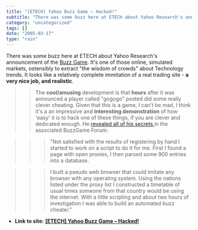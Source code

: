 ```yaml
---
title: "[ETECH] Yahoo Buzz Game – Hacked!"
subtitle: "There was some buzz here at ETECH about Yahoo Research's announcement of the"
category: "uncategorized"
tags: []
date: "2005-03-17"
type: "rain"
---
```

There was some buzz here at ETECH about Yahoo Research's announcement of the
[Buzz Game](<http://buzz.research.yahoo.com/bk/index.html>). It's one of those
online, simulated markets, ostensibly to extract "the wisdom of crowds" about
Technology trends. It looks like a relatively complete immitation of a real
trading site - **a very nice job, and realistic**.

>>

>> The **cool/amusing** development is that **hours** after it was announced a
player called "gogogo" posted did some really clever cheating. Given that this
is a game, I can't be mad, I think it's a an impressive and **interesting
demonstration** of how 'easy' it is to hack one of these things, if you are
clever and dedicated enough. He [revealed all of his secrets
](<http://buzz.research.yahoo.com/dm/forum/forumMsg.html?_fid=1&_msgNo=39>)in
the associated BuzzGame Forum:

>>

>>> "Not satisfied with the results of registering by hand I started to work
on a script to do it for me. First I found a page with open proxies, I then
parsed some 900 entries into a database.

>>>

>>> I built a pseudo web browser that could imitate any browser with any
operating system. Using the nations listed under the proxy list I constructed
a timetable of usual times someone from that country would be using the
internet. With a little scripting and about two hours of investigation I was
able to build an automated buzz cheater."


* **Link to site:** **[[ETECH] Yahoo Buzz Game – Hacked!](None)**